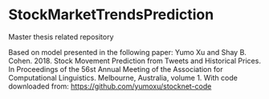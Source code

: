 # StockMarketTrendsPrediction
Master thesis related repository

Based on model presented in the following paper:
Yumo Xu and Shay B. Cohen. 2018. Stock Movement Prediction from Tweets and Historical Prices. In Proceedings of the 56st Annual Meeting of the Association for Computational Linguistics. Melbourne, Australia, volume 1.
With code downloaded from:
https://github.com/yumoxu/stocknet-code
